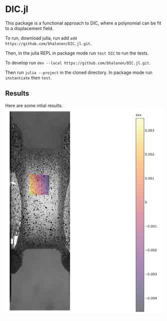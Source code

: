 # DIC.jl

This package is a functional approach to DIC, where a polynomial can be fit to a displacement field.

To run, download julia, run add `add https://github.com/bhalonen/DIC.jl.git`.

Then, in the julia REPL in package mode run `test DIC` to run the tests.

To develop run `dev --local https://github.com/bhalonen/DIC.jl.git`.

Then run `julia --project` in the cloned directory. In package mode run `instantiate` then `test`.

## Results
Here are some intial results.
![alt text](images/exx_plot.png)
